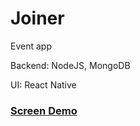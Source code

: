 # Joiner
Event app

Backend: NodeJS, MongoDB

UI: React Native

### [Screen Demo](http://www.youtube.com/watch?v=T09coAVAmjk)

